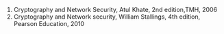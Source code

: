 1. Cryptography and Network Security, Atul Khate, 2nd edition,TMH, 2006 <br>
2. Cryptography and Network security, William Stallings, 4th edition, Pearson Education, 2010
